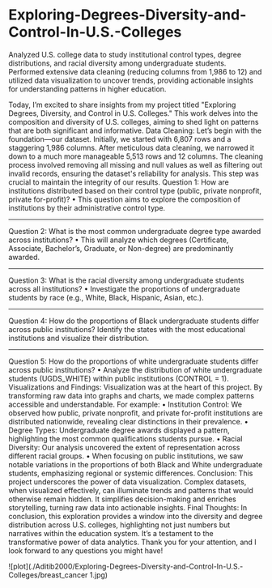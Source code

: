 # Exploring-Degrees-Diversity-and-Control-In-U.S.-Colleges
Analyzed U.S. college data to study institutional control types, degree distributions, and racial diversity among undergraduate students. Performed extensive data cleaning (reducing columns from 1,986 to 12) and utilized data visualization to uncover trends, providing actionable insights for understanding patterns in higher education.

Today, I’m excited to share insights from my project titled "Exploring Degrees, Diversity, and Control in U.S. Colleges." This work delves into the composition and diversity of U.S. colleges, aiming to shed light on patterns that are both significant and informative.
Data Cleaning: Let’s begin with the foundation—our dataset. Initially, we started with 6,807 rows and a staggering 1,986 columns. After meticulous data cleaning, we narrowed it down to a much more manageable 5,513 rows and 12 columns. The cleaning process involved removing all missing and null values as well as filtering out invalid records, ensuring the dataset's reliability for analysis. This step was crucial to maintain the integrity of our results.
Question 1: How are institutions distributed based on their control type (public, private nonprofit, private for-profit)?
•	This question aims to explore the composition of institutions by their administrative control type.
________________________________________
Question 2: What is the most common undergraduate degree type awarded across institutions?
•	This will analyze which degrees (Certificate, Associate, Bachelor’s, Graduate, or Non-degree) are predominantly awarded.
________________________________________
Question 3: What is the racial diversity among undergraduate students across all institutions?
•	Investigate the proportions of undergraduate students by race (e.g., White, Black, Hispanic, Asian, etc.).
________________________________________
Question 4: How do the proportions of Black undergraduate students differ across public institutions?
Identify the states with the most educational institutions and visualize their distribution.
________________________________________
Question 5: How do the proportions of white undergraduate students differ across public institutions?
•	Analyze the distribution of white undergraduate students (UGDS_WHITE) within public institutions (CONTROL = 1).
Visualizations and Findings: Visualization was at the heart of this project. By transforming raw data into graphs and charts, we made complex patterns accessible and understandable. For example:
•	Institution Control: We observed how public, private nonprofit, and private for-profit institutions are distributed nationwide, revealing clear distinctions in their prevalence.
•	Degree Types: Undergraduate degree awards displayed a pattern, highlighting the most common qualifications students pursue.
•	Racial Diversity: Our analysis uncovered the extent of representation across different racial groups.
•	When focusing on public institutions, we saw notable variations in the proportions of both Black and White undergraduate students, emphasizing regional or systemic differences.
Conclusion: This project underscores the power of data visualization. Complex datasets, when visualized effectively, can illuminate trends and patterns that would otherwise remain hidden. It simplifies decision-making and enriches storytelling, turning raw data into actionable insights.
Final Thoughts: In conclusion, this exploration provides a window into the diversity and degree distribution across U.S. colleges, highlighting not just numbers but narratives within the education system. It’s a testament to the transformative power of data analytics.
Thank you for your attention, and I look forward to any questions you might have!


![plot](./Aditib2000/Exploring-Degrees-Diversity-and-Control-In-U.S.-Colleges/breast_cancer 1.jpg)
